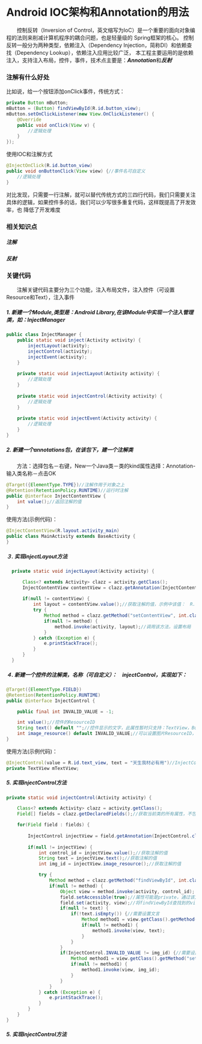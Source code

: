 # Android IOC架构和Annotation的用法  
&ensp;&ensp;&ensp;&ensp;控制反转（Inversion of Control，英文缩写为IoC）是一个重要的面向对象编程的法则来削减计算机程序的耦合问题，也是轻量级的
Spring框架的核心。 控制反转一般分为两种类型，依赖注入（Dependency Injection，简称DI）和依赖查找（Dependency Lookup），依赖注入应用比较广泛，
本工程主要运用的是依赖注入，支持注入布局，控件，事件，技术点主要是：***Annotation***和***反射***
### 注解有什么好处
比如说，给一个按钮添加onClick事件，传统方式：
```java
private Button mButton;
mButton = (Button) findViewById(R.id.button_view);
mButton.setOnClickListener(new View.OnClickListener() {
    @Override
    public void onClick(View v) {
        //逻辑处理
    }
});
```
使用IOC和注解方式
```java
@InjectOnClick(R.id.button_view)
public void onButtonClick(View view) {//事件名可自定义
    //逻辑处理
}
```
对比发现，只需要一行注解，就可以替代传统方式的三四行代码，我们只需要关注具体的逻辑，如果控件多的话，我们可以少写很多重复代码，这样既提高了开发效率，也
降低了开发难度
### 相关知识点
##### 注解

##### 反射

### 关键代码
&ensp;&ensp;&ensp;&ensp;注解关键代码主要分为三个功能，注入布局文件，注入控件（可设置Resource和Text），注入事件
##### 1. 新建一个Module,类型是：Android Library,在该Module中实现一个注入管理类，如：InjectManager
```java
public class InjectManager {
    public static void inject(Activity activity) {
        injectLayout(activity);
        injectControl(activity);
        injectEvent(activity);
    }
    
    private static void injectLayout(Activity activity) {
        //逻辑处理
    }
    
    private static void injectControl(Activity activity) {
        //逻辑处理
    }
    
    private static void injectEvent(Activity activity) {
        //逻辑处理
    }
}
```
##### 2. 新建一个annotations包，在该包下，建一个注解类
&ensp;&ensp;&ensp;&ensp;方法：选择包名－右键，New一个Java类－类的kind属性选择：Annotation-输入类名称－点击OK
```java
@Target({ElementType.TYPE})//注解作用于对象之上
@Retention(RetentionPolicy.RUNTIME)//运行时注解
public @interface InjectContentView {
    int value();//返回注解的值
}
```
使用方法(示例代码)：
```java
@InjectContentView(R.layout.activity_main)
public class MainActivity extends BaseActivity {
}
```
##### ３. 实现injectLayout方法
```java
  private static void injectLayout(Activity activity) {

      Class<? extends Activity> clazz = activity.getClass();
      InjectContentView contentView = clazz.getAnnotation(InjectContentView.class);//获取InjectContentView对象
      
      if(null != contentView) {
          int layout = contentView.value();//获取注解的值，示例中该值：　R.layout.activity_main
          try {
              Method method = clazz.getMethod("setContentView", int.class);//反射，获取父类的setContentView方法
              if(null != method) {
                  method.invoke(activity, layout);//调用该方法，设置布局
              }
          } catch (Exception e) {
              e.printStackTrace();
          }
      }
  }
```
##### ４. 新建一个控件的注解类，名称（可自定义）：　injectControl，实现如下：
```java
@Target({ElementType.FIELD})
@Retention(RetentionPolicy.RUNTIME)
public @interface InjectControl {

    public final int INVALID_VALUE = -1;

    int value();//控件的ResourceID
    String text() default "";//控件显示的文字，此属性暂时只支持：TextView，Button，默认值：　空字符串
    int image_resource() default INVALID_VALUE;//可以设置图片ResourceID，此属性暂时只支持：ImageView，默认值：　－１（无效）
}
```
使用方法(示例代码)：
```java
@InjectControl(value = R.id.text_view, text = "天生我材必有用")//InjectControl可设置text属性
private TextView mTextView;
```
##### 5. 实现injectControl方法
```java
private static void injectControl(Activity activity) {

    Class<? extends Activity> clazz = activity.getClass();
    Field[] fields = clazz.getDeclaredFields();//获取当前类的所有属性，不包括父类的属性

    for(Field field : fields) {
    
        InjectControl injectView = field.getAnnotation(InjectControl.class);//遍历，获取有注解InjectControl的属性
        
        if(null != injectView) {
            int control_id = injectView.value();//获取注解的值
            String text = injectView.text();//获取注解的值
            int img_id = injectView.image_resource();//获取注解的值

            try {
                Method method = clazz.getMethod("findViewById", int.class);//通过反射获取findViewById方法
                if(null != method) {
                    Object view = method.invoke(activity, control_id);
                    field.setAccessible(true);//属性可能是private，通过该方法，强行设置可访问
                    field.set(activity, view);//将findViewById查找到的view赋值给view
                    if(null != text) {
                        if(!text.isEmpty()) {//需要设置文言
                            Method method1 = view.getClass().getMethod("setText", CharSequence.class);
                            if(null != method1) {
                                method1.invoke(view, text);
                            }
                        }
                    }
                    if(InjectControl.INVALID_VALUE != img_id) {//需要设置图片
                        Method method1 = view.getClass().getMethod("setImageResource", int.class);
                        if(null != method1) {
                            method1.invoke(view, img_id);
                        }
                    }
                }
            } catch (Exception e) {
                e.printStackTrace();
            }
        }
    }
}
```
##### 5. 实现injectControl方法
